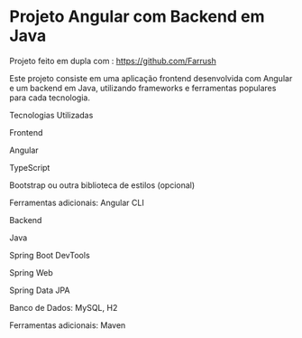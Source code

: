 # Projeto Angular com Backend em Java

Projeto feito em dupla com : https://github.com/Farrush

Este projeto consiste em uma aplicação frontend desenvolvida com Angular e um backend em Java, utilizando frameworks e ferramentas populares para cada tecnologia.

Tecnologias Utilizadas

Frontend

Angular

TypeScript

Bootstrap ou outra biblioteca de estilos (opcional)

Ferramentas adicionais: Angular CLI

Backend

Java

Spring Boot DevTools

Spring Web 

Spring Data JPA

Banco de Dados: MySQL, H2

Ferramentas adicionais: Maven 

